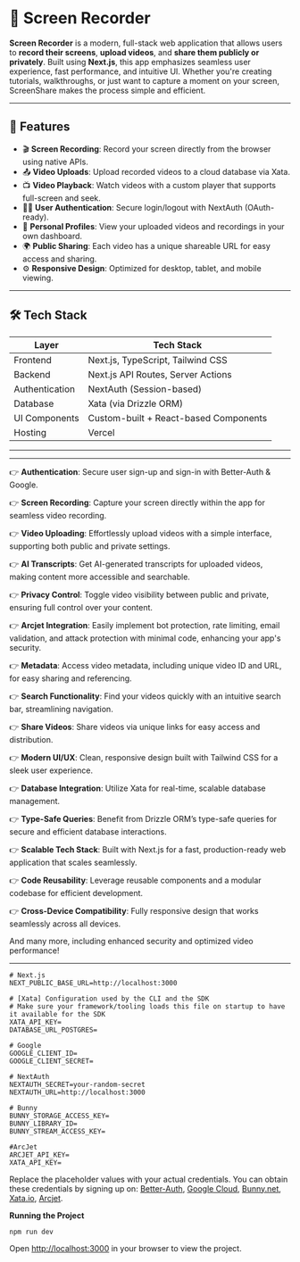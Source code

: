# 🎥 Screen Recorder

**Screen Recorder** is a modern, full-stack web application that allows users to **record their screens**, **upload videos**, and **share them publicly or privately**. Built using **Next.js**, this app emphasizes seamless user experience, fast performance, and intuitive UI. Whether you're creating tutorials, walkthroughs, or just want to capture a moment on your screen, ScreenShare makes the process simple and efficient.

---


## 🚀 Features

- 🎬 **Screen Recording**: Record your screen directly from the browser using native APIs.
- 📤 **Video Uploads**: Upload recorded videos to a cloud database via Xata.
- 📺 **Video Playback**: Watch videos with a custom player that supports full-screen and seek.
- 🧑‍💼 **User Authentication**: Secure login/logout with NextAuth (OAuth-ready).
- 🔐 **Personal Profiles**: View your uploaded videos and recordings in your own dashboard.
- 🌍 **Public Sharing**: Each video has a unique shareable URL for easy access and sharing.
- ⚙️ **Responsive Design**: Optimized for desktop, tablet, and mobile viewing.

---

## 🛠️ Tech Stack

| Layer         | Tech Stack                            |
| ------------- | ------------------------------------- |
| Frontend      | Next.js, TypeScript, Tailwind CSS     |
| Backend       | Next.js API Routes, Server Actions    |
| Authentication| NextAuth (Session-based)              |
| Database      | Xata (via Drizzle ORM)                |
| UI Components | Custom-built + React-based Components |
| Hosting       | Vercel                                |

---

---

👉 **Authentication**: Secure user sign-up and sign-in with Better-Auth & Google.  

👉 **Screen Recording**: Capture your screen directly within the app for seamless video recording.  

👉 **Video Uploading**: Effortlessly upload videos with a simple interface, supporting both public and private settings.  

👉 **AI Transcripts**: Get AI-generated transcripts for uploaded videos, making content more accessible and searchable.  

👉 **Privacy Control**: Toggle video visibility between public and private, ensuring full control over your content.  

👉 **Arcjet Integration**: Easily implement bot protection, rate limiting, email validation, and attack protection with minimal code, enhancing your app's security.

👉 **Metadata**: Access video metadata, including unique video ID and URL, for easy sharing and referencing.  

👉 **Search Functionality**: Find your videos quickly with an intuitive search bar, streamlining navigation.  

👉 **Share Videos**: Share videos via unique links for easy access and distribution.  

👉 **Modern UI/UX**: Clean, responsive design built with Tailwind CSS for a sleek user experience.  

👉 **Database Integration**: Utilize Xata for real-time, scalable database management.  

👉 **Type-Safe Queries**: Benefit from Drizzle ORM’s type-safe queries for secure and efficient database interactions.  

👉 **Scalable Tech Stack**: Built with Next.js for a fast, production-ready web application that scales seamlessly.  

👉 **Code Reusability**: Leverage reusable components and a modular codebase for efficient development.  

👉 **Cross-Device Compatibility**: Fully responsive design that works seamlessly across all devices.  

And many more, including enhanced security and optimized video performance!


---

```env
# Next.js
NEXT_PUBLIC_BASE_URL=http://localhost:3000

# [Xata] Configuration used by the CLI and the SDK
# Make sure your framework/tooling loads this file on startup to have it available for the SDK
XATA_API_KEY=
DATABASE_URL_POSTGRES=

# Google
GOOGLE_CLIENT_ID=
GOOGLE_CLIENT_SECRET=

# NextAuth
NEXTAUTH_SECRET=your-random-secret
NEXTAUTH_URL=http://localhost:3000

# Bunny
BUNNY_STORAGE_ACCESS_KEY=
BUNNY_LIBRARY_ID=
BUNNY_STREAM_ACCESS_KEY=

#ArcJet
ARCJET_API_KEY=
XATA_API_KEY=
```

Replace the placeholder values with your actual credentials. You can obtain these credentials by signing up on: [Better-Auth](https://www.better-auth.com), [Google Cloud](https://console.cloud.google.com), [Bunny.net](https://jsm.dev/snapcast-bunny), [Xata.io](https://xata.io), [Arcjet](https://jsm.dev/snapcast-arcjet).

**Running the Project**

```bash
npm run dev
```

Open [http://localhost:3000](http://localhost:3000) in your browser to view the project.


